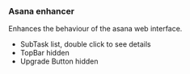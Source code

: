 ### Asana enhancer
Enhances the behaviour of the asana web interface.

- SubTask list, double click to see details
- TopBar hidden
- Upgrade Button hidden
